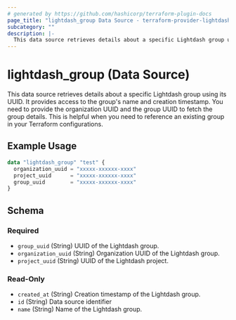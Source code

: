 ```yaml
---
# generated by https://github.com/hashicorp/terraform-plugin-docs
page_title: "lightdash_group Data Source - terraform-provider-lightdash"
subcategory: ""
description: |-
  This data source retrieves details about a specific Lightdash group using its UUID. It provides access to the group's name and creation timestamp. You need to provide the organization UUID and the group UUID to fetch the group details. This is helpful when you need to reference an existing group in your Terraform configurations.
---
```


# lightdash_group (Data Source)

This data source retrieves details about a specific Lightdash group using its UUID. It provides access to the group's name and creation timestamp. You need to provide the organization UUID and the group UUID to fetch the group details. This is helpful when you need to reference an existing group in your Terraform configurations.

## Example Usage

```terraform
data "lightdash_group" "test" {
  organization_uuid = "xxxxx-xxxxxx-xxxx"
  project_uuid      = "xxxxx-xxxxxx-xxxx"
  group_uuid        = "xxxxx-xxxxxx-xxxx"
}
```

<!-- schema generated by tfplugindocs -->
## Schema

### Required

- `group_uuid` (String) UUID of the Lightdash group.
- `organization_uuid` (String) Organization UUID of the Lightdash group.
- `project_uuid` (String) UUID of the Lightdash project.

### Read-Only

- `created_at` (String) Creation timestamp of the Lightdash group.
- `id` (String) Data source identifier
- `name` (String) Name of the Lightdash group.

